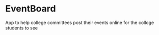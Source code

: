 # EventBoard
App to help college committees post their events online for the colloge students to see
